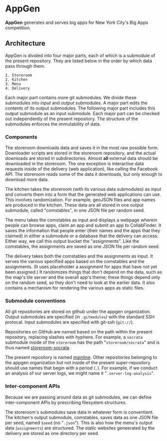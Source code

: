 AppGen
==========
**AppGen** generates and serves big apps for New York City's Big Apps
competition.

## Architecture
AppGen is divided into four major parts, each of which is a submodule
of the present repository. They are listed below in the order by which
data pass through them.

    1. Storeroom
    2. Kitchen
    3. Menu
    4. Delivery

Each major part contains more git submodules. We divide these submodules
into *input* and *output* submodules. A major part edits the contents of
its output submodules. The following major part includes this output
submodule as an input submodule. Each major part can be checked out
independently of the present repository. The structure of the submodules
enforces the immutability of data.

### Components
The storeroom downloads data and saves it in the most raw possible form.
Downloader scripts are stored in the storeroom repository, and the actual
downloads are stored in subdirectories. Almost **all** external data should be
downloaded in the storeroom. The one exception is interactive data requests
inside of the delivery (web application), like calling the Facebook API. The
storeroom reads some of the data it downloads, but only enough to download more
data.

The kitchen takes the storeroom (with its various data submodules) as input and
converts them into a form that the generated web applications can use. This
involves randomization. For example, geoJSON files and app names are produced
in the kitchen. These data are all stored in one output submodule, called
"comstables", in one JSON file per random seed.

The menu takes the comstables as input and displays a webpage wherein people
can browse apps, claim an app and submit an app to CollabFinder. It saves the
information that people enter (their names and the apps that they claimed) in
either a submodule or a database that the delivery can access. Either way, we
call this output bucket the "assignments". Like the comstables, the
assignments are saved as one JSON file per random seed.

The delivery takes both the comstables and the assignments as input. It serves
the various specified apps based on the comstables and the assignments. (It
uses placeholder a assignment for apps that have not yet been assigned.) It
randomizes things that don't depend on the data, such as the map's tile server
and the overall app's theme; these things depend only on the random seed, so
they don't need to look at the earlier data. It also contains a mechanism for
rendering the various apps as static files.

### Submodule conventions
All git repositories are stored on github under the appgen organization.
Output submodules are specified (in `.gitmodules`) with the standard SSH
protocal. Input submodules are specified with git-ssh (`git://`).

Repositories on GitHub are named based on the path within the present
repository, replacing slashes with hyphens.  For example, a `socrata` submodule
inside of the `storeroom` has the path "`storeroom/socrata`" and is
thus named [storeroom-socrata](https://github.com:appgen/storeroom-socrata).

The present repository is named [mainline](https://github.com:appgen/mainline).
Other repositories belonging to the appgen organization but not inside of the
present super-repository should use names that begin with a period (`.`).
For example, if we conduct an analysis of our server logs, we might name it
"`.server-log-analysis`".

### Inter-component APIs
Because we are passing around data as git submodules, we can define
inter-component APIs by prescribing filesystem structures.

The storeroom's submodules save data in whatever form is conventient.
The kitchen's output submodule, comstables, saves data as one JSON file
per seed, named `$seed` (no "`.json`"). This is also how the menu's output data
(`assignments`) are structured. The static websites geneerated by the delivery
are stored as one directory per seed.
